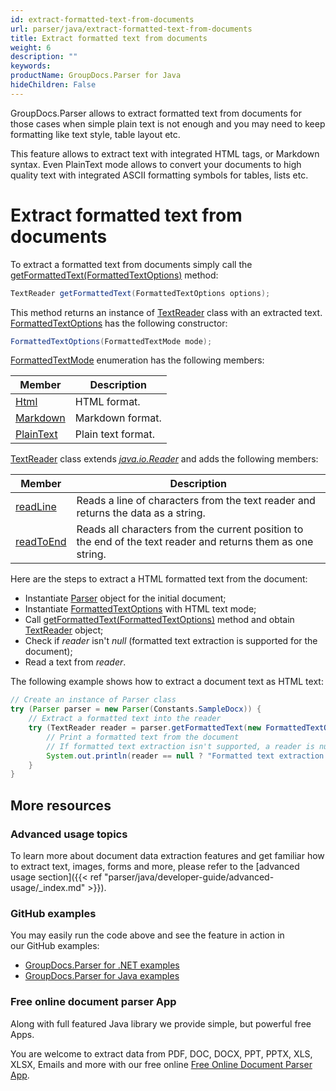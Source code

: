 ```yaml
---
id: extract-formatted-text-from-documents
url: parser/java/extract-formatted-text-from-documents
title: Extract formatted text from documents
weight: 6
description: ""
keywords: 
productName: GroupDocs.Parser for Java
hideChildren: False
---
```

GroupDocs.Parser allows to extract formatted text from documents for those cases when simple plain text is not enough and you may need to keep formatting like text style, table layout etc.

This feature allows to extract text with integrated HTML tags, or Markdown syntax. Even PlainText mode allows to convert your documents to high quality text with integrated ASCII formatting symbols for tables, lists etc.

# Extract formatted text from documents

To extract a formatted text from documents simply call the [getFormattedText(FormattedTextOptions)](https://apireference.groupdocs.com/java/parser/com.groupdocs.parser/Parser#getFormattedText(com.groupdocs.parser.options.FormattedTextOptions)) method:

```java
TextReader getFormattedText(FormattedTextOptions options);
```

This method returns an instance of [TextReader](https://apireference.groupdocs.com/java/parser/com.groupdocs.parser.data/TextReader) class with an extracted text. [FormattedTextOptions](https://apireference.groupdocs.com/java/parser/com.groupdocs.parser.options/FormattedTextOptions) has the following constructor:

```java
FormattedTextOptions(FormattedTextMode mode);
```

[FormattedTextMode](https://apireference.groupdocs.com/java/parser/com.groupdocs.parser.options/FormattedTextMode) enumeration has the following members:

| Member | Description |
| --- | --- |
| [Html](https://apireference.groupdocs.com/java/parser/com.groupdocs.parser.options/FormattedTextMode#Html) | HTML format. |
| [Markdown](https://apireference.groupdocs.com/java/parser/com.groupdocs.parser.options/FormattedTextMode#Markdown) | Markdown format. |
| [PlainText](https://apireference.groupdocs.com/java/parser/com.groupdocs.parser.options/FormattedTextMode#PlainText) | Plain text format. |

[TextReader](https://apireference.groupdocs.com/java/parser/com.groupdocs.parser.data/TextReader) class extends  [*java.io.Reader*](http://docs.oracle.com/javase/7/docs/api/java/io/Reader.html?is-external=true) and adds the following members:

| Member | Description |
| --- | --- |
| [readLine](https://apireference.groupdocs.com/java/parser/com.groupdocs.parser.data/TextReader#readLine()) | Reads a line of characters from the text reader and returns the data as a string. |
| [readToEnd](https://apireference.groupdocs.com/java/parser/com.groupdocs.parser.data/TextReader#readToEnd()) | Reads all characters from the current position to the end of the text reader and returns them as one string. |

Here are the steps to extract a HTML formatted text from the document:

*   Instantiate [Parser](https://apireference.groupdocs.com/java/parser/com.groupdocs.parser/Parser) object for the initial document;
*   Instantiate [FormattedTextOptions](https://apireference.groupdocs.com/java/parser/com.groupdocs.parser.options/FormattedTextOptions) with HTML text mode;
*   Call [getFormattedText(FormattedTextOptions)](https://apireference.groupdocs.com/java/parser/com.groupdocs.parser/Parser#getFormattedText(com.groupdocs.parser.options.FormattedTextOptions)) method and obtain [TextReader](https://apireference.groupdocs.com/java/parser/com.groupdocs.parser.data/TextReader) object;
*   Check if *reader* isn't *null* (formatted text extraction is supported for the document);
*   Read a text from *reader*.

The following example shows how to extract a document text as HTML text:

```java
// Create an instance of Parser class
try (Parser parser = new Parser(Constants.SampleDocx)) {
    // Extract a formatted text into the reader
    try (TextReader reader = parser.getFormattedText(new FormattedTextOptions(FormattedTextMode.Html))) {
        // Print a formatted text from the document
        // If formatted text extraction isn't supported, a reader is null
        System.out.println(reader == null ? "Formatted text extraction isn't suppported" : reader.readToEnd());
    }
}
```

## More resources

### Advanced usage topics

To learn more about document data extraction features and get familiar how to extract text, images, forms and more, please refer to the [advanced usage section]({{< ref "parser/java/developer-guide/advanced-usage/_index.md" >}}).

### GitHub examples

You may easily run the code above and see the feature in action in our GitHub examples:

*   [GroupDocs.Parser for .NET examples](https://github.com/groupdocs-parser/GroupDocs.Parser-for-.NET)
*   [GroupDocs.Parser for Java examples](https://github.com/groupdocs-parser/GroupDocs.Parser-for-Java)

### Free online document parser App

Along with full featured Java library we provide simple, but powerful free Apps.

You are welcome to extract data from PDF, DOC, DOCX, PPT, PPTX, XLS, XLSX, Emails and more with our free online [Free Online Document Parser App](https://products.groupdocs.app/parser).